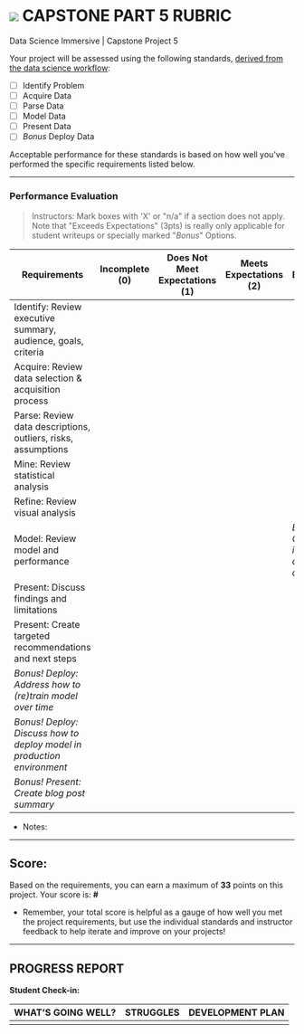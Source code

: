 
# ![](https://ga-dash.s3.amazonaws.com/production/assets/logo-9f88ae6c9c3871690e33280fcf557f33.png) CAPSTONE PART 5 RUBRIC
Data Science Immersive | Capstone Project 5			

Your project will be assessed using the following standards, [derived from the data science workflow](../../../../resources/syllabus/DSI-workflow-v1.pdf):

- [ ] Identify Problem
- [ ] Acquire Data
- [ ] Parse Data
- [ ] Model Data
- [ ] Present Data
- [ ] *Bonus* Deploy Data

Acceptable performance for these standards is based on how well you've performed the specific requirements listed below.

---

### Performance Evaluation
> Instructors: Mark boxes with 'X' or "n/a" if a section does not apply. Note that "Exceeds Expectations" (3pts) is really only applicable for student writeups or specially marked "*Bonus*" Options.

| Requirements | Incomplete (0) | Does Not Meet Expectations (1) | Meets Expectations (2) | Exceeds Expectations (3) |
|---|---|---|---|---|
| Identify: Review executive summary, audience, goals, criteria | | | | |
| Acquire: Review data selection & acquisition process | | | | |
| Parse: Review data descriptions, outliers, risks, assumptions | | | | |
| Mine: Review statistical analysis | | | | |
| Refine: Review visual analysis | | | | |
| Model: Review model and performance | | | | *Bonus: Create an interactive demo of your data* |
| Present: Discuss findings and limitations | | | | |
| Present: Create targeted recommendations and next steps | | | | |
| *Bonus! Deploy: Address how to (re)train model over time* | | | | |
| *Bonus! Deploy: Discuss how to deploy model in production environment* | | | | |
| *Bonus! Present: Create blog post summary* | | | | |

- Notes:

---

## Score:
Based on the requirements, you can earn a maximum of  **33**  points on this project. Your score is: **#**

- Remember, your total score is helpful as a gauge of how well you met the project requirements, but use the individual standards and instructor feedback to help iterate and improve on your projects!

---

## PROGRESS REPORT
**Student Check-in:**

|WHAT’S GOING WELL?|STRUGGLES|DEVELOPMENT PLAN|
|---|---|---|
| | | |
